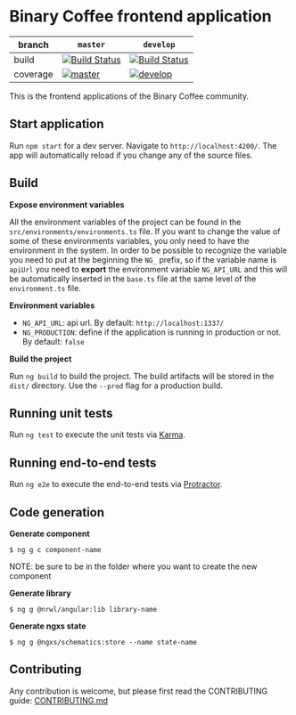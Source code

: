 # Binary Coffee frontend application

|branch|`master`|`develop`|
|---|---|---|
|build|[![Build Status](https://travis-ci.com/dcs-community/dcs-frontend.svg?branch=master)](https://travis-ci.com/dcs-community/dcs-frontend)|[![Build Status](https://travis-ci.com/dcs-community/dcs-frontend.svg?branch=master)](https://travis-ci.com/dcs-community/dcs-frontend)|
|coverage|[![master](https://codecov.io/gh/dcs-community/dcs-frontend/branch/master/graph/badge.svg)](https://codecov.io/gh/dcs-community/dcs-frontend)|[![develop](https://codecov.io/gh/dcs-community/dcs-frontend/branch/develop/graph/badge.svg)](https://codecov.io/gh/dcs-community/dcs-frontend)|

This is the frontend applications of the Binary Coffee community.

## Start application

Run `npm start` for a dev server. Navigate to `http://localhost:4200/`. The app will automatically reload if you change any of the source files.

## Build

**Expose environment variables**

All the environment variables of the project can be found in the `src/environments/environments.ts` file. If you want to change the value of some of these environments variables, you only need to have the environment in the system. In order to be possible to recognize the variable you need to put at the beginning the `NG_` prefix, so if the variable name is `apiUrl` you need to **export** the environment variable `NG_API_URL` and this will be automatically inserted in the `base.ts` file at the same level of the `environment.ts` file.

**Environment variables**

- `NG_API_URL`: api url. By default: `http://localhost:1337/`
- `NG_PRODUCTION`: define if the application is running in production or not. By default: `false`

**Build the project**

Run `ng build` to build the project. The build artifacts will be stored in the `dist/` directory. Use the `--prod` flag for a production build.

## Running unit tests

Run `ng test` to execute the unit tests via [Karma](https://karma-runner.github.io).

## Running end-to-end tests

Run `ng e2e` to execute the end-to-end tests via [Protractor](http://www.protractortest.org/).

## Code generation

**Generate component**

```
$ ng g c component-name
```

NOTE: be sure to be in the folder where you want to create the new component

**Generate library**

```
$ ng g @nrwl/angular:lib library-name
```

**Generate ngxs state**

```
$ ng g @ngxs/schematics:store --name state-name
```

## Contributing

Any contribution is welcome, but please first read the CONTRIBUTING guide: [CONTRIBUTING.md](https://github.com/dcs-community/dcs-frontend/blob/master/CONTRIBUTING.md)
